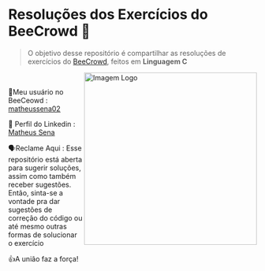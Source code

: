 # Resoluções dos Exercícios do BeeCrowd 🐝
> O objetivo desse repositório é compartilhar as resoluções de exercícios do [BeeCrowd](https://judge.beecrowd.com/pt/login), feitos em **Linguagem C**

<img src="https://yt3.googleusercontent.com/MEi3P4DIaX7YpJw8mN-au5USwOKl3lrpExEIPOKxhJLHANXP6KUuy2pijJFWWbokAVoi7HPcgOU=s900-c-k-c0x00ffffff-no-rj" alt="Imagem Logo" min-width = "350px" max-width = "350px" width = "350px" align = "right">
<br>
<p align = "left">
👤Meu usuário no BeeCeowd : <a href = "https://judge.beecrowd.com/pt/profile/1047226">matheussena02</a>
</p>
<p aling = "left">
💼 Perfil do Linkedin : <a href="https://br.linkedin.com/">Matheus Sena</a>
</p>
<p>
🗣️Reclame Aqui : Esse repositório está aberta para sugerir soluções, assim como também receber sugestões. Então, sinta-se a vontade pra dar sugestões de correção do código ou até mesmo outras formas de solucionar o exercício
</p>
<p>
👍A união faz a força!
</p>
